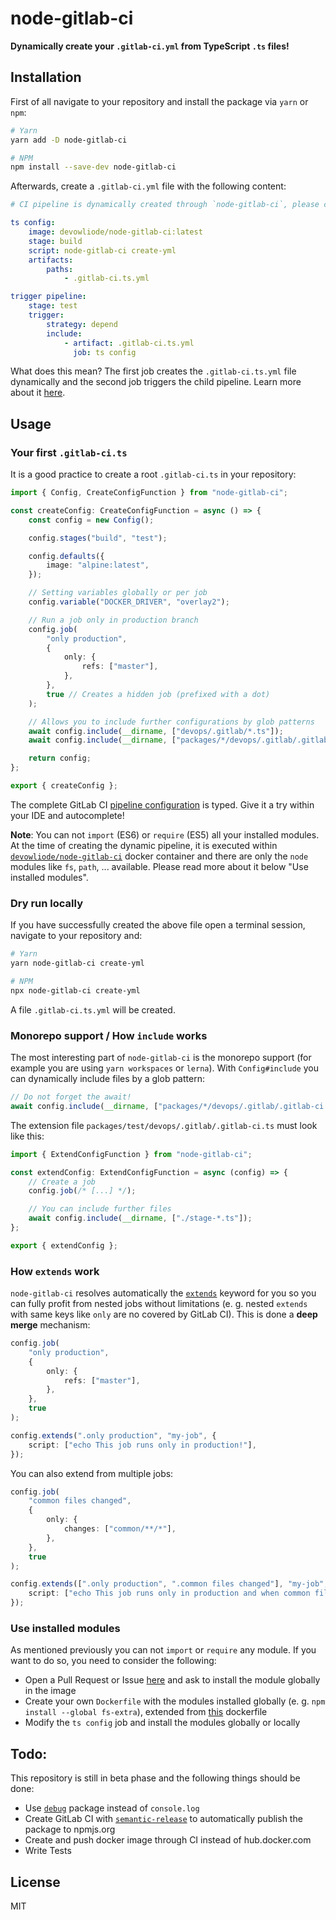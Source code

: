 # node-gitlab-ci

**Dynamically create your `.gitlab-ci.yml` from TypeScript `.ts` files!**

## Installation

First of all navigate to your repository and install the package via `yarn` or `npm`:

```bash
# Yarn
yarn add -D node-gitlab-ci

# NPM
npm install --save-dev node-gitlab-ci
```

Afterwards, create a `.gitlab-ci.yml` file with the following content:

```yml
# CI pipeline is dynamically created through `node-gitlab-ci`, please checkout `.gitlab-ci.ts`!

ts config:
    image: devowliode/node-gitlab-ci:latest
    stage: build
    script: node-gitlab-ci create-yml
    artifacts:
        paths:
            - .gitlab-ci.ts.yml

trigger pipeline:
    stage: test
    trigger:
        strategy: depend
        include:
            - artifact: .gitlab-ci.ts.yml
              job: ts config
```

What does this mean? The first job creates the `.gitlab-ci.ts.yml` file dynamically and the second job triggers the child pipeline. Learn more about it [here](https://docs.gitlab.com/ee/ci/parent_child_pipelines.html).

## Usage

### Your first `.gitlab-ci.ts`

It is a good practice to create a root `.gitlab-ci.ts` in your repository:

```ts
import { Config, CreateConfigFunction } from "node-gitlab-ci";

const createConfig: CreateConfigFunction = async () => {
    const config = new Config();

    config.stages("build", "test");

    config.defaults({
        image: "alpine:latest",
    });

    // Setting variables globally or per job
    config.variable("DOCKER_DRIVER", "overlay2");

    // Run a job only in production branch
    config.job(
        "only production",
        {
            only: {
                refs: ["master"],
            },
        },
        true // Creates a hidden job (prefixed with a dot)
    );

    // Allows you to include further configurations by glob patterns
    await config.include(__dirname, ["devops/.gitlab/*.ts"]);
    await config.include(__dirname, ["packages/*/devops/.gitlab/.gitlab-ci.ts"]);

    return config;
};

export { createConfig };
```

The complete GitLab CI [pipeline configuration](https://docs.gitlab.com/ee/ci/yaml/) is typed. Give it a try within your IDE and autocomplete!

**Note**: You can not `import` (ES6) or `require` (ES5) all your installed modules. At the time of creating the dynamic pipeline, it is executed within [`devowliode/node-gitlab-ci`](https://hub.docker.com/r/devowliode/node-gitlab-ci) docker container and there are only the `node` modules like `fs`, `path`, ... available. Please read more about it below "Use installed modules".

### Dry run locally

If you have successfully created the above file open a terminal session, navigate to your repository and:

```bash
# Yarn
yarn node-gitlab-ci create-yml

# NPM
npx node-gitlab-ci create-yml
```

A file `.gitlab-ci.ts.yml` will be created.

### Monorepo support / How `include` works

The most interesting part of `node-gitlab-ci` is the monorepo support (for example you are using `yarn workspaces` or `lerna`). With `Config#include` you can dynamically include files by a glob pattern:

```ts
// Do not forget the await!
await config.include(__dirname, ["packages/*/devops/.gitlab/.gitlab-ci.ts"]);
```

The extension file `packages/test/devops/.gitlab/.gitlab-ci.ts` must look like this:

```ts
import { ExtendConfigFunction } from "node-gitlab-ci";

const extendConfig: ExtendConfigFunction = async (config) => {
    // Create a job
    config.job(/* [...] */);

    // You can include further files
    await config.include(__dirname, ["./stage-*.ts"]);
};

export { extendConfig };
```

### How `extends` work

`node-gitlab-ci` resolves automatically the [`extends`](https://docs.gitlab.com/ee/ci/yaml/#extends) keyword for you so you can fully profit from nested jobs without limitations (e. g. nested `extends` with same keys like `only` are no covered by GitLab CI). This is done a **deep merge** mechanism:

```ts
config.job(
    "only production",
    {
        only: {
            refs: ["master"],
        },
    },
    true
);

config.extends(".only production", "my-job", {
    script: ["echo This job runs only in production!"],
});
```

You can also extend from multiple jobs:

```ts
config.job(
    "common files changed",
    {
        only: {
            changes: ["common/**/*"],
        },
    },
    true
);

config.extends([".only production", ".common files changed"], "my-job", {
    script: ["echo This job runs only in production and when common files got changed!"],
});
```

### Use installed modules

As mentioned previously you can not `import` or `require` any module. If you want to do so, you need to consider the following:

-   Open a Pull Request or Issue [here](https://gitlab.com/devowlio/node-gitlab-ci) and ask to install the module globally in the image
-   Create your own `Dockerfile` with the modules installed globally (e. g. `npm install --global fs-extra`), extended from [this](https://hub.docker.com/r/devowliode/node-gitlab-ci) dockerfile
-   Modify the `ts config` job and install the modules globally or locally

## Todo:

This repository is still in beta phase and the following things should be done:

-   Use [`debug`](https://www.npmjs.com/package/debug) package instead of `console.log`
-   Create GitLab CI with [`semantic-release`](https://www.npmjs.com/package/semantic-release) to automatically publish the package to npmjs.org
-   Create and push docker image through CI instead of hub.docker.com
-   Write Tests

## License

MIT
